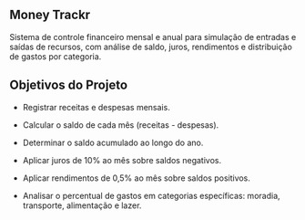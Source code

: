## Money Trackr

Sistema de controle financeiro mensal e anual para simulação de entradas e saídas de recursos, com análise de saldo, juros, rendimentos e distribuição de gastos por categoria.

## Objetivos do Projeto

- Registrar receitas e despesas mensais.

- Calcular o saldo de cada mês (receitas - despesas).

- Determinar o saldo acumulado ao longo do ano.

- Aplicar juros de 10% ao mês sobre saldos negativos.

- Aplicar rendimentos de 0,5% ao mês sobre saldos positivos.

- Analisar o percentual de gastos em categorias específicas: moradia, transporte, alimentação e lazer.
